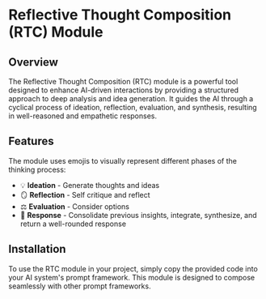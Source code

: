 # Reflective Thought Composition (RTC) Module

## Overview

The Reflective Thought Composition (RTC) module is a powerful tool designed to enhance AI-driven interactions by providing a structured approach to deep analysis and idea generation. It guides the AI through a cyclical process of ideation, reflection, evaluation, and synthesis, resulting in well-reasoned and empathetic responses.

## Features

The module uses emojis to visually represent different phases of the thinking process:

* 💡 **Ideation** - Generate thoughts and ideas
* 🪞 **Reflection** - Self critique and reflect
* ⚖️ **Evaluation** - Consider options
* 💬 **Response** - Consolidate previous insights, integrate, synthesize, and return a well-rounded response


## Installation

To use the RTC module in your project, simply copy the provided code into your AI system's prompt framework. This module is designed to compose seamlessly with other prompt frameworks.

